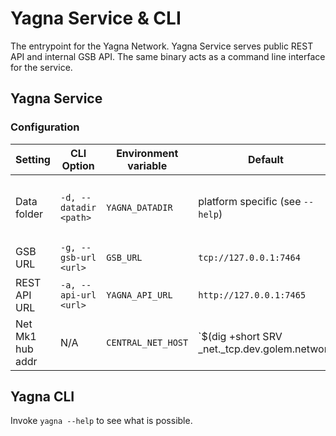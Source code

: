 # Yagna Service & CLI

The entrypoint for the Yagna Network.
Yagna Service serves public REST API and internal GSB API.
The same binary acts as a command line interface for the service.

## Yagna Service 

### Configuration

| Setting | CLI Option | Environment variable | Default | Description |
|---------|------------|----------------------|---------|-------------|
| Data folder | `-d, --datadir <path>` | `YAGNA_DATADIR` | platform specific (see `--help`) | The folder in which the Daemon's SQL storage file is to be located | 
| GSB URL | `-g, --gsb-url <url>` | `GSB_URL` | `tcp://127.0.0.1:7464` | Service Bus URL |
| REST API URL | `-a, --api-url <url>` | `YAGNA_API_URL` | `http://127.0.0.1:7465` | Yagna REST API endpoints base URL |
| Net Mk1 hub addr | N/A | `CENTRAL_NET_HOST` | `$(dig +short SRV _net._tcp.dev.golem.network | awk '{printf "%s:%s",$4,$3}')` | Centralized (Mk1 phase) Yagna network server address |

## Yagna CLI

Invoke `yagna --help` to see what is possible.

